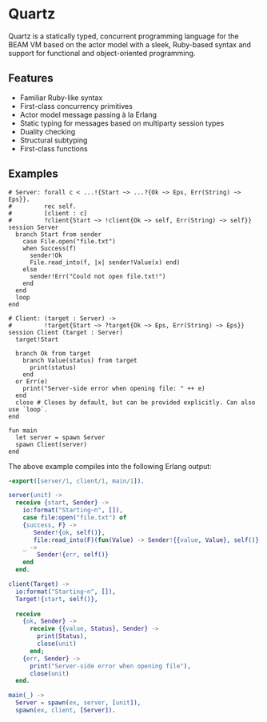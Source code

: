 # Quartz

Quartz is a statically typed, concurrent programming language for the BEAM VM based on the actor model with a sleek, Ruby-based syntax and support for functional and object-oriented programming.

## Features

* Familiar Ruby-like syntax
* First-class concurrency primitives
* Actor model message passing à la Erlang
* Static typing for messages based on multiparty session types
* Duality checking
* Structural subtyping
* First-class functions

## Examples

```
# Server: forall c < ...!{Start ~> ...?{Ok ~> Eps, Err(String) ~> Eps}}.
#         rec self.
#         [client : c]
#         ?client{Start ~> !client{Ok ~> self, Err(String) ~> self}}
session Server
  branch Start from sender
    case File.open("file.txt")
    when Success(f)
      sender!Ok
      File.read_into(f, |x| sender!Value(x) end)
    else
      sender!Err("Could not open file.txt!")
    end
  end
  loop
end

# Client: (target : Server) ->
#         !target{Start ~> ?target{Ok ~> Eps, Err(String) ~> Eps}}
session Client (target : Server)
  target!Start

  branch Ok from target
    branch Value(status) from target
      print(status)
    end
  or Err(e)
    print("Server-side error when opening file: " ++ e)
  end
  close # Closes by default, but can be provided explicitly. Can also use `loop`.
end

fun main
  let server = spawn Server
  spawn Client(server)
end
```

The above example compiles into the following Erlang output:

```erlang
-export([server/1, client/1, main/1]).

server(unit) ->
  receive {start, Sender} ->
    io:format("Starting~n", []),
    case file:open("file.txt") of
    {success, F} ->
       Sender!{ok, self()},
       file:read_into(F)(fun(Value) -> Sender!{{value, Value}, self()} end);
    _ ->
        Sender!{err, self()}
    end
  end.

client(Target) ->
  io:format("Starting~n", []),
  Target!{start, self()},
  
  receive
    {ok, Sender} ->
      receive {{value, Status}, Sender} ->
        print(Status),
        close(unit)
      end;
    {err, Sender} ->
      print("Server-side error when opening file"),
      close(unit)
  end.

main(_) ->
  Server = spawn(ex, server, [unit]),
  spawn(ex, client, [Server]).
```
